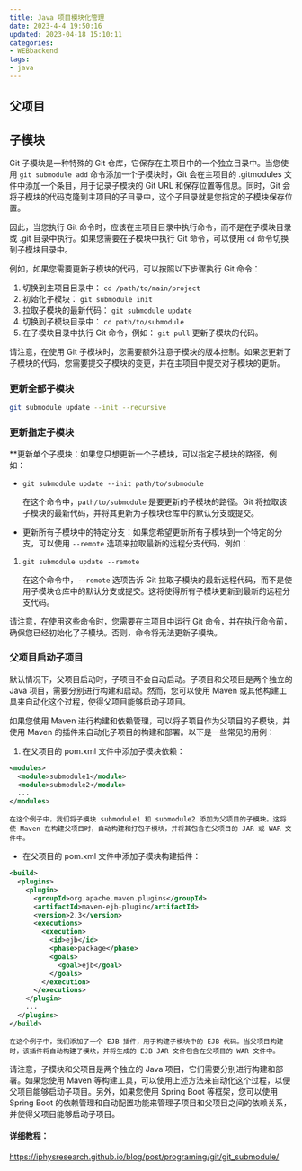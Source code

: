 ```yaml
---
title: Java 项目模块化管理
date: 2023-4-4 19:50:16
updated: 2023-04-18 15:10:11
categories: 
- WEBbackend
tags: 
- java
---
```



## 父项目


## 子模块 

Git 子模块是一种特殊的 Git 仓库，它保存在主项目中的一个独立目录中。当您使用 `git submodule add` 命令添加一个子模块时，Git 会在主项目的 .gitmodules 文件中添加一个条目，用于记录子模块的 Git URL 和保存位置等信息。同时，Git 会将子模块的代码克隆到主项目的子目录中，这个子目录就是您指定的子模块保存位置。

因此，当您执行 Git 命令时，应该在主项目目录中执行命令，而不是在子模块目录或 .git 目录中执行。如果您需要在子模块中执行 Git 命令，可以使用 `cd` 命令切换到子模块目录中。

例如，如果您需要更新子模块的代码，可以按照以下步骤执行 Git 命令：

1.  切换到主项目目录中： `cd /path/to/main/project`
2.  初始化子模块： `git submodule init`
3.  拉取子模块的最新代码： `git submodule update`
4.  切换到子模块目录中： `cd path/to/submodule`
5.  在子模块目录中执行 Git 命令，例如： `git pull` 更新子模块的代码。

请注意，在使用 Git 子模块时，您需要额外注意子模块的版本控制。如果您更新了子模块的代码，您需要提交子模块的变更，并在主项目中提交对子模块的更新。


### 更新全部子模块

```bash
git submodule update --init --recursive
```


### 更新指定子模块

**更新单个子模块：如果您只想更新一个子模块，可以指定子模块的路径，例如：

-   `git submodule update --init path/to/submodule`
    
    在这个命令中，`path/to/submodule` 是要更新的子模块的路径。Git 将拉取该子模块的最新代码，并将其更新为子模块仓库中的默认分支或提交。
    
-   更新所有子模块中的特定分支：如果您希望更新所有子模块到一个特定的分支，可以使用 `--remote` 选项来拉取最新的远程分支代码，例如：

1.  `git submodule update --remote`
    
    在这个命令中，`--remote` 选项告诉 Git 拉取子模块的最新远程代码，而不是使用子模块仓库中的默认分支或提交。这将使得所有子模块更新到最新的远程分支代码。
    

请注意，在使用这些命令时，您需要在主项目中运行 Git 命令，并在执行命令前，确保您已经初始化了子模块。否则，命令将无法更新子模块。


### 父项目启动子项目

默认情况下，父项目启动时，子项目不会自动启动。子项目和父项目是两个独立的 Java 项目，需要分别进行构建和启动。然而，您可以使用 Maven 或其他构建工具来自动化这个过程，使得父项目能够启动子项目。

如果您使用 Maven 进行构建和依赖管理，可以将子项目作为父项目的子模块，并使用 Maven 的插件来自动化子项目的构建和部署。以下是一些常见的用例：

1.  在父项目的 pom.xml 文件中添加子模块依赖：

```xml
<modules>
  <module>submodule1</module>
  <module>submodule2</module>
  ...
</modules>
```

    在这个例子中，我们将子模块 submodule1 和 submodule2 添加为父项目的子模块。这将使 Maven 在构建父项目时，自动构建和打包子模块，并将其包含在父项目的 JAR 或 WAR 文件中。

-   在父项目的 pom.xml 文件中添加子模块构建插件：

```xml
<build>
  <plugins>
    <plugin>
      <groupId>org.apache.maven.plugins</groupId>
      <artifactId>maven-ejb-plugin</artifactId>
      <version>2.3</version>
      <executions>
        <execution>
          <id>ejb</id>
          <phase>package</phase>
          <goals>
            <goal>ejb</goal>
          </goals>
        </execution>
      </executions>
    </plugin>
    ...
  </plugins>
</build>
```

    在这个例子中，我们添加了一个 EJB 插件，用于构建子模块中的 EJB 代码。当父项目构建时，该插件将自动构建子模块，并将生成的 EJB JAR 文件包含在父项目的 WAR 文件中。

请注意，子模块和父项目是两个独立的 Java 项目，它们需要分别进行构建和部署。如果您使用 Maven 等构建工具，可以使用上述方法来自动化这个过程，以便父项目能够启动子项目。另外，如果您使用 Spring Boot 等框架，您可以使用 Spring Boot 的依赖管理和自动配置功能来管理子项目和父项目之间的依赖关系，并使得父项目能够启动子项目。
 
#### 详细教程：

https://iphysresearch.github.io/blog/post/programing/git/git_submodule/
